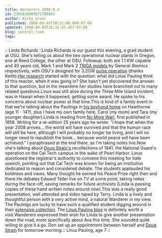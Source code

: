 ```yaml
---
title: Wanderers 2008.9.2
id: 2385836803671788863
author: Kirby Urner
published: 2008-09-03T10:31:00.000-07:00
updated: 2008-09-03T10:32:07.457-07:00
blog: control_room
tags: 
---
```


[](https://blogger.googleusercontent.com/img/b/R29vZ2xl/AVvXsEhkhTCASy0jJvf9lPHNS1z_qKBjGz2RLWOWnZ88g5ztFaJEri3mnT6ATSnVLLqWkA-faBlPgUi-nh-uxJUj3BpphLtCi76nrsH9fZp9DVEbCX8aa_4RretgL0_hfTIlMU0OGJkB/s1600-h/linda_richards.jpg):: Linda Richards ::Linda Richards is our guest this evening, a grad student at OSU.  She's telling us about the two operational nuclear plants in Oregon, one at Reed College, the other at OSU.  Followup:  both are 1.1 KW capable and 40 years old, Mark 1 and Mark 2 [TRIGA models](http://triga.ga.com/45years.html) by General Atomics respectively, with OSU's designed for 3.2GW [pulse operation](http://www.youtube.com/watch?v=6I3JKYdGWTE) (thanks Keith).[Her research](http://pauling.library.oregonstate.edu/exhibit/) started with the question:  what did Linus Pauling think of this reactor, when it was going in?  She hasn't yet discovered the answer to that question, but in the meantime her studies have branched out to many related questions.Linus was still alive during the Three Mile Island incident, was in Hawaii when it happened, getting some award.  He spoke to his concerns about nuclear power at that time.This is kind of a family event in that we're talking about the Paulings in [his boyhood home](http://mybizmo.blogspot.com/2006/08/linus-pauling-house.html) on Hawthorne (age 11 - 14?), plus I have my own family here, Carol (my mom) and Tara (my younger daughter).Linda is reading from [No More War!](http://www.amazon.com/No-More-War-Linus-Pauling/dp/0396081576), first published in 1958.  Writing for a re-edition 25 years ago he wrote:  "I hope that when the year 2008 arrives... the world will have survived and that the human race will still be here, although I will probably no longer be living, and I will no longer need to republish the book... because world peace will have been achieved."  I paraphrased at the end there, as I'm taking notes live.Now she's talking about [Doug Strain's](http://worldgame.blogspot.com/2005/09/wanderers-200597.html) recollections of 1941, the National Guard's operation on the Cal Tech campus in the wake of Pearl Harbor.  Linus questioned the registrar's authority to convene this meeting for hate speech, pointing out that Cal Tech was known for being an institution dedicated to reason and considered debate.  The students applauded his boldness and views.  Many thought he earned his Peace Prize right then and there.He debates Edward Teller live on TV at some point, taking notes during the face-off, saving remarks for future archivists (Linda is passing copies of these hand written notes around now).This was a really good presentation, well attended and video taped by Terry.  Linda is a lively and thoughtful person with a very active mind, a natural Wanderer in my view.  The Paulings are lucky to have such a qualified student digging around in their [extensive collection](http://osulibrary.oregonstate.edu/specialcollections/rnb/index.html).  The [Linus Pauling blog](http://paulingblog.wordpress.com/) is definitely worth a visit.Wanderers expressed their wish for Linda to give another presentation down the road, more specifically about Ava this time.  She sounded quite willing to give it a go.  Don set up an appointment between herself and [Doug Strain](http://controlroom.blogspot.com/2008/01/launching-mother-ship.html) for tomorrow morning.[](https://blogger.googleusercontent.com/img/b/R29vZ2xl/AVvXsEipknhoS6BiE0dKsIWQlhESsnHjmLObDIxDib_cKsHb1giYLp_Wk-HkzLq2IxEk9RcC4jtNhl4iLmiguQm-0HfHCbi77Bs9d6396EYCLkarT3MCoJwNnz_62m4DuQk20q9C6Wwk/s1600-h/linus_pauling.jpg):: Linus Pauling, age 7 ::